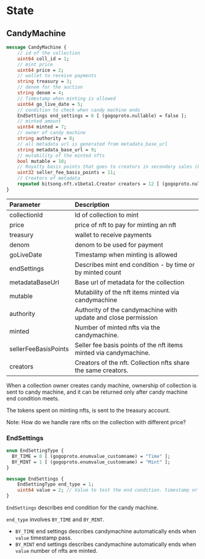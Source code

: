 # State

## CandyMachine

```protobuf
message CandyMachine {
    // id of the collection
    uint64 coll_id = 1;
    // mint price
    uint64 price = 2;
    // wallet to receive payments
    string treasury = 3;
    // denom for the auction
    string denom = 4;
    // Timestamp when minting is allowed
    uint64 go_live_date = 5;
    // condition to check when candy machine ends
    EndSettings end_settings = 6 [ (gogoproto.nullable) = false ];
    // minted amount
    uint64 minted = 7;
    // owner of candy machine
    string authority = 8;
    // all metadata url is generated from metadata_base_url
    string metadata_base_url = 9;
    // mutability of the minted nfts
    bool mutable = 10;
    // Royalty basis points that goes to creators in secondary sales (0-10000)
    uint32 seller_fee_basis_points = 11;
    // Creators of metadata
    repeated bitsong.nft.v1beta1.Creator creators = 12 [ (gogoproto.nullable) = false ];
}
```

| Parameter            | Description                                                       |
| :------------------- | :---------------------------------------------------------------- |
| collectionId         | Id of collection to mint                                          |
| price                | price of nft to pay for minting an nft                            |
| treasury             | wallet to receive payments                                        |
| denom                | denom to be used for payment                                      |
| goLiveDate           | Timestamp when minting is allowed                                 |
| endSettings          | Describes mint end condition - by time or by minted count         |
| metadataBaseUrl      | Base url of metadata for the collection                           |
| mutable              | Mutability of the nft items minted via candymachine               |
| authority            | Authority of the candymachine with update and close permission    |
| minted               | Number of minted nfts via the candymachine.                       |
| sellerFeeBasisPoints | Seller fee basis points of the nft items minted via candymachine. |
| creators             | Creators of the nft. Collection nfts share the same creators.     |

When a collection owner creates candy machine, ownership of collection is sent to candy machine, and it can be returned only after candy machine end condition meets.

The tokens spent on minting nfts, is sent to the treasury account.

Note: How do we handle rare nfts on the collection with different price?

### EndSettings

```protobuf
enum EndSettingType {
  BY_TIME = 0 [ (gogoproto.enumvalue_customname) = "Time" ];
  BY_MINT = 1 [ (gogoproto.enumvalue_customname) = "Mint" ];
}

message EndSettings {
    EndSettingType end_type = 1;
    uint64 value = 2; // Value to test the end condition. timestamp or number of mints based on end setting type.
}
```

`EndSettings` describes end condition for the candy machine.

`end_type` involves `BY_TIME` and `BY_MINT`.

- `BY_TIME` end settings describes candymachine automatically ends when `value` timestamp pass.
- `BY_MINT` end settings describes candymachine automatically ends when `value` number of nfts are minted.

